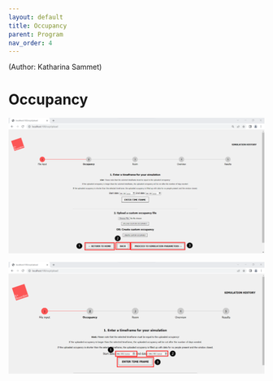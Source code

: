 ```yaml
---
layout: default
title: Occupancy
parent: Program
nav_order: 4
---
```

(Author: Katharina Sammet) 
# Occupancy

![Occupancy Start Page](images/ocp_start_page.png)

![Occupancy set Timeframe](images/ocp_timeframe.png)
